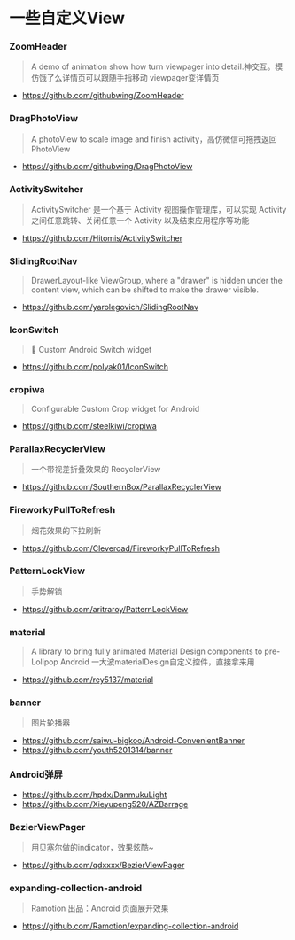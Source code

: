 # 一些自定义View

### ZoomHeader
> A demo of animation show how turn viewpager into detail.神交互。模仿饿了么详情页可以跟随手指移动 viewpager变详情页
* https://github.com/githubwing/ZoomHeader

### DragPhotoView
> A photoView to scale image and finish activity，高仿微信可拖拽返回PhotoView
* https://github.com/githubwing/DragPhotoView

### ActivitySwitcher
> ActivitySwitcher 是一个基于 Activity 视图操作管理库，可以实现 Activity 之间任意跳转、关闭任意一个 Activity 以及结束应用程序等功能
* https://github.com/Hitomis/ActivitySwitcher

### SlidingRootNav
> DrawerLayout-like ViewGroup, where a "drawer" is hidden under the content view, which can be shifted to make the drawer visible.
* https://github.com/yarolegovich/SlidingRootNav

### IconSwitch
> :lollipop: Custom Android Switch widget
* https://github.com/polyak01/IconSwitch

### cropiwa
> Configurable Custom Crop widget for Android
* https://github.com/steelkiwi/cropiwa

### ParallaxRecyclerView
> 一个带视差折叠效果的 RecyclerView
* https://github.com/SouthernBox/ParallaxRecyclerView

### FireworkyPullToRefresh
> 烟花效果的下拉刷新
* https://github.com/Cleveroad/FireworkyPullToRefresh

### PatternLockView
> 手势解锁
* https://github.com/aritraroy/PatternLockView

### material
> A library to bring fully animated Material Design components to pre-Lolipop Android
一大波materialDesign自定义控件，直接拿来用
* https://github.com/rey5137/material

### banner
> 图片轮播器
* https://github.com/saiwu-bigkoo/Android-ConvenientBanner
* https://github.com/youth5201314/banner

### Android弹屏
* https://github.com/hpdx/DanmukuLight
* https://github.com/Xieyupeng520/AZBarrage


### BezierViewPager
> 用贝塞尔做的indicator，效果炫酷~
* https://github.com/qdxxxx/BezierViewPager

### expanding-collection-android
> Ramotion 出品：Android 页面展开效果
* https://github.com/Ramotion/expanding-collection-android
